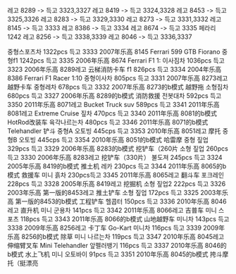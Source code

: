 

레고 8289    ->    득고 3323,3327
레고 8419    ->    득고 3324,3328
레고 8453    ->    득고 3325,3326
레고 8283    ->    득고 3329,3330
레고 8273    ->    득고 3331,3332
레고 8145    ->    득고 3333
레고 8386    ->    득고 3334
레고 8674    ->    득고 3335  페라리 1242
레고 8256    ->    득고 3338,3339
 레고 8046    ->    득고 3336,3337



중형스포츠차 1322pcs 득고 3333 2007年乐高 8145 Ferrari 599 GTB Fiorano
중형f1 1242pcs 득고 3335 2006年乐高 8674 Ferrari F1 1:
이사짐차 1036pcs 득고 3323 2006年乐高 8289레고 云梯消防卡车
f1 826pcs 득고 3334 2004年乐高 8386 Ferrari F1 Racer 1:10
중형이사차 805pcs 득고 3331 2007年乐高 8273레고 越野卡车
중형레차 678pcs 득고 3332 2007年乐高 8273的b模式 越野拖
소형짐차 680pcs 득고 3327 2006年乐高 8289的b模式 消防救援
전봇대차 592pcs 득고 3350 2011年乐高 8071레고 Bucket Truck
suv 589pcs 득고 3341 2011年乐高 8081레고 Extreme Cruise
짚차 470pcs 득고 3340 2011年乐高 8081的b模式 HotRod改装车
육각나르는차 480pcs 득고 3346 2011年乐高 8071的b模式 Telehandler 铲斗
중형A 오토빙 445cps  득고 3353 2010年乐高 8051레고 摩托
중형B 오토빙 445cps 득고 3354 2010年乐高 8051的b模式 哈雷摩
중형 짚업 329pcs 득고 3329 2006年乐高 8283的b模式 挖铲车（260片
소형 짚업 260pcs 득고 3330 2006年乐高 8283레고 挖铲车（330片）
불도져 245pcs 득고 3324 2005年乐高 8419的b模式 推土机
레카 230pcs 득고 3344 2011年乐高 8065的b模式 救援车
미니 흙차 230pcs득고 3345 2011年乐高 8065레고 翻斗车
포크레인 228pcs 득고 3328 2005年乐高 8419레고 挖掘机
소형 짚업2 222pcs 득고 3326 2003年乐高 第一版的8453레고 推土铲车
소형 짚업 172pcs 득고 3325 2003年乐高 第一版的8453的b模式 工程铲车
헬콥터 150pcs 득고 3336 2010年乐高 8046레고 直升机
미니 군용차 141pcs 득고 3342 2011年乐高 8066레고 吉普车
미니 스포츠 118pcs 득고 3343 2011年乐高 8066的b模式 山地越野车
미니차 143pcs 득고 3338 2009年乐高 8256레고 卡丁车 Go-Kart
미니차 116pcs 득고 3339 2009年乐高 8256的b模式 除草
미니 나르는차 119pcs 득고 3347 2010年乐高 8045레고 伸缩臂叉车 Mini Telehandler
앞펠러뱅기 116pcs 득고 3337 2010年乐高 8046的b模式 水上飞机
미니 오토바이 91pcs 득고 3351 2010年乐高 8045的b模式 挎斗摩托（挺漂亮
